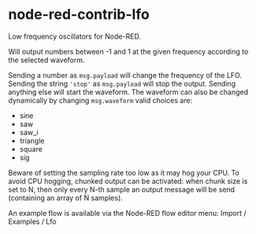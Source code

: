 # node-red-contrib-lfo

Low frequency oscillators for Node-RED.

Will output numbers between -1 and 1 at the given frequency according to the selected waveform.

Sending a number as `msg.payload` will change the frequency of the LFO. Sending the string `'stop'` as `msg.payload` will stop the output. Sending anything else will start the waveform. The waveform can also be changed dynamically by changing `msg.waveform` valid choices are:

- sine
- saw
- saw_i
- triangle
- square
- sig

Beware of setting the sampling rate too low as it may hog your CPU.  To avoid CPU hogging, chunked output can be activated: when chunk size is set to N, then only every N-th sample an output message will be send (containing an array of N samples).

An example flow is available via the Node-RED flow editor menu: Import / Examples / Lfo

